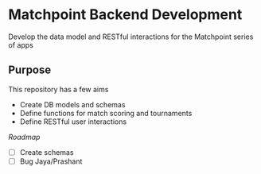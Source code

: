 # Matchpoint Backend Development

Develop the data model and RESTful interactions for the Matchpoint series of apps

## Purpose

This repository has a few aims

* Create DB models and schemas
* Define functions for match scoring and tournaments
* Define RESTful user interactions

*Roadmap*

- [ ] Create schemas
- [ ] Bug Jaya/Prashant
